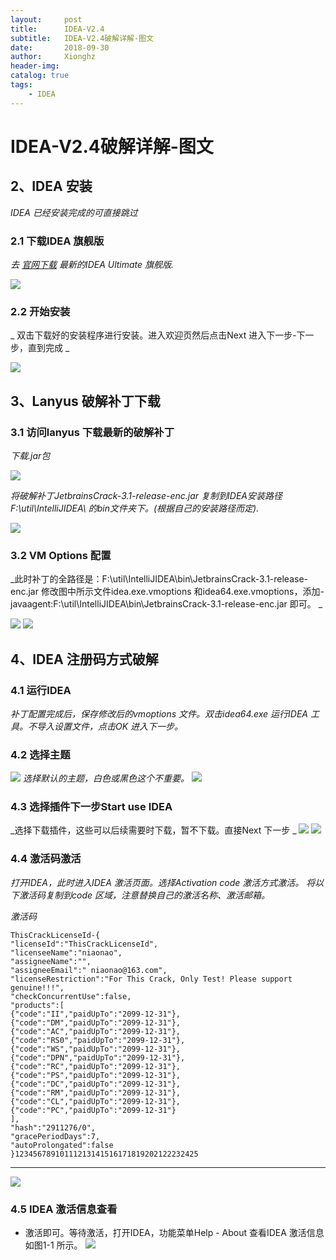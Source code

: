 ```yaml
---
layout:     post
title:      IDEA-V2.4
subtitle:   IDEA-V2.4破解详解-图文
date:       2018-09-30
author:     Xionghz
header-img: 
catalog: true
tags:
    - IDEA
---
```

# IDEA-V2.4破解详解-图文
## 2、IDEA 安装

_IDEA 已经安装完成的可直接跳过_

### 2.1 下载IDEA 旗舰版
	
_去 [官网下载](https://www.jetbrains.com/idea/download/#section=windows) 最新的IDEA Ultimate 旗舰版._ 

![](https://ws3.sinaimg.cn/large/006tNbRwly1fvyma17g9uj31f60u0n3q.jpg
)
### 2.2 开始安装

_ 双击下载好的安装程序进行安装。进入欢迎页然后点击Next 进入下一步-下一步，直到完成 _

![](https://ws2.sinaimg.cn/large/006tNbRwly1fvymf35niej30g50d9dhe.jpg)

## 3、Lanyus 破解补丁下载

### 3.1 访问lanyus 下载最新的破解补丁
_下载.jar包_

![](https://ws4.sinaimg.cn/large/006tNbRwly1fvymhdgsnuj31f60u0wj9.jpg) 

_将破解补丁JetbrainsCrack-3.1-release-enc.jar 复制到IDEA安装路径F:\util\IntelliJIDEA\ 的bin文件夹下。(根据自己的安装路径而定)._

![](https://ws1.sinaimg.cn/large/006tNbRwly1fvymjezmqaj31340kmgow.jpg)

### 3.2 VM Options 配置

_此时补丁的全路径是：F:\util\IntelliJIDEA\bin\JetbrainsCrack-3.1-release-enc.jar 
修改图中所示文件idea.exe.vmoptions 和idea64.exe.vmoptions，添加-javaagent:F:\util\IntelliJIDEA\bin\JetbrainsCrack-3.1-release-enc.jar 即可。 _

![](https://ws1.sinaimg.cn/large/006tNbRwly1fvyml88ck5j313k0kkaav.jpg)
![](https://ws3.sinaimg.cn/large/006tNbRwly1fvymlyfa1tj313k0kk3zb.jpg)

## 4、IDEA 注册码方式破解

### 4.1 运行IDEA

_补丁配置完成后，保存修改后的vmoptions 文件。双击idea64.exe 运行IDEA 工具。不导入设置文件，点击OK 进入下一步。_
### 4.2 选择主题
![](https://ws4.sinaimg.cn/large/006tNbRwly1fvymo0cq61j30ih064t8r.jpg)
_选择默认的主题，白色或黑色这个不重要。_ 
![](https://ws3.sinaimg.cn/large/006tNbRwly1fvympc5mvkj30s00nj46d.jpg)
### 4.3 选择插件下一步Start use IDEA
_选择下载插件，这些可以后续需要时下载，暂不下载。直接Next 下一步 _
![](https://ws2.sinaimg.cn/large/006tNbRwly1fvymq9rh61j30s00njjtw.jpg)
![](https://ws3.sinaimg.cn/large/006tNbRwly1fvymrbc33mj30s00nj3zv.jpg)
### 4.4 激活码激活

_打开IDEA，此时进入IDEA 激活页面。选择Activation code 激活方式激活。 
    将以下激活码复制到code 区域，注意替换自己的激活名称、激活邮箱。_ 
    
_激活码_

    ThisCrackLicenseId-{
    "licenseId":"ThisCrackLicenseId",
    "licenseeName":"niaonao",
    "assigneeName":"",
    "assigneeEmail":" niaonao@163.com",
    "licenseRestriction":"For This Crack, Only Test! Please support genuine!!!",
    "checkConcurrentUse":false,
    "products":[
    {"code":"II","paidUpTo":"2099-12-31"},
    {"code":"DM","paidUpTo":"2099-12-31"},
    {"code":"AC","paidUpTo":"2099-12-31"},
    {"code":"RS0","paidUpTo":"2099-12-31"},
    {"code":"WS","paidUpTo":"2099-12-31"},
    {"code":"DPN","paidUpTo":"2099-12-31"},
    {"code":"RC","paidUpTo":"2099-12-31"},
    {"code":"PS","paidUpTo":"2099-12-31"},
    {"code":"DC","paidUpTo":"2099-12-31"},
    {"code":"RM","paidUpTo":"2099-12-31"},
    {"code":"CL","paidUpTo":"2099-12-31"},
    {"code":"PC","paidUpTo":"2099-12-31"}
    ],
    "hash":"2911276/0",
    "gracePeriodDays":7,
    "autoProlongated":false
    }12345678910111213141516171819202122232425
----------

![](https://ws1.sinaimg.cn/large/006tNbRwly1fvymu68uoqj30fj0eswez.jpg)

### 4.5 IDEA 激活信息查看

* 激活即可。等待激活，打开IDEA，功能菜单Help - About 查看IDEA 激活信息如图1-1 所示。
  ![](https://ws1.sinaimg.cn/large/006tNbRwly1fvymx2ajfxj31c60sejzj.jpg)




